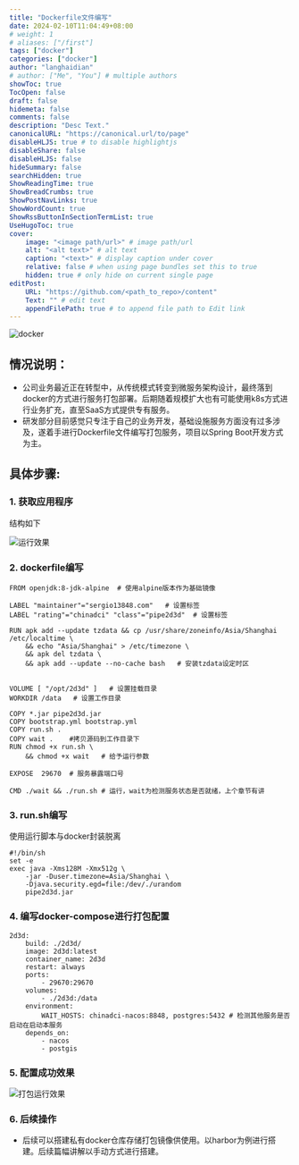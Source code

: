 ```yaml
---
title: "Dockerfile文件编写"
date: 2024-02-10T11:04:49+08:00
# weight: 1
# aliases: ["/first"]
tags: ["docker"]
categories: ["docker"]
author: "langhaidian"
# author: ["Me", "You"] # multiple authors
showToc: true
TocOpen: false
draft: false
hidemeta: false
comments: false
description: "Desc Text."
canonicalURL: "https://canonical.url/to/page"
disableHLJS: true # to disable highlightjs
disableShare: false
disableHLJS: false
hideSummary: false
searchHidden: true
ShowReadingTime: true
ShowBreadCrumbs: true
ShowPostNavLinks: true
ShowWordCount: true
ShowRssButtonInSectionTermList: true
UseHugoToc: true
cover:
    image: "<image path/url>" # image path/url
    alt: "<alt text>" # alt text
    caption: "<text>" # display caption under cover
    relative: false # when using page bundles set this to true
    hidden: true # only hide on current single page
editPost:
    URL: "https://github.com/<path_to_repo>/content"
    Text: "" # edit text
    appendFilePath: true # to append file path to Edit link
---
```



![docker](/img/docker-logo.png)


## 情况说明：

- 公司业务最近正在转型中，从传统模式转变到微服务架构设计，最终落到docker的方式进行服务打包部署。后期随着规模扩大也有可能使用k8s方式进行业务扩充，直至SaaS方式提供专有服务。
- 研发部分目前感觉只专注于自己的业务开发，基础设施服务方面没有过多涉及，遂着手进行Dockerfile文件编写打包服务，项目以Spring Boot开发方式为主。

## 具体步骤:

### 1. 获取应用程序

结构如下

![运行效果](/img/Dockerfile.png)


### 2. dockerfile编写

    FROM openjdk:8-jdk-alpine  # 使用alpine版本作为基础镜像

    LABEL "maintainer"="sergio13848.com"   # 设置标签
    LABEL "rating"="chinadci" "class"="pipe2d3d"  # 设置标签

    RUN apk add --update tzdata && cp /usr/share/zoneinfo/Asia/Shanghai /etc/localtime \
        && echo "Asia/Shanghai" > /etc/timezone \
        && apk del tzdata \
        && apk add --update --no-cache bash   # 安装tzdata设定时区


    VOLUME [ "/opt/2d3d" ]   # 设置挂载目录
    WORKDIR /data   # 设置工作目录

    COPY *.jar pipe2d3d.jar 
    COPY bootstrap.yml bootstrap.yml
    COPY run.sh .
    COPY wait .    #拷贝源码到工作目录下
    RUN chmod +x run.sh \
        && chmod +x wait   # 给予运行参数

    EXPOSE  29670  # 服务暴露端口号

    CMD ./wait && ./run.sh # 运行，wait为检测服务状态是否就绪，上个章节有讲


### 3. run.sh编写

使用运行脚本与docker封装脱离

    #!/bin/sh
    set -e
    exec java -Xms128M -Xmx512g \
        -jar -Duser.timezone=Asia/Shanghai \
        -Djava.security.egd=file:/dev/./urandom 
        pipe2d3d.jar

### 4. 编写docker-compose进行打包配置

    2d3d:
        build: ./2d3d/
        image: 2d3d:latest
        container_name: 2d3d
        restart: always
        ports:
            - 29670:29670
        volumes:
            - ./2d3d:/data
        environment:
            WAIT_HOSTS: chinadci-nacos:8848, postgres:5432 # 检测其他服务是否启动在启动本服务
        depends_on:
            - nacos
            - postgis

### 5. 配置成功效果

![打包运行效果](/img/docker-run.png)

### 6. 后续操作

- 后续可以搭建私有docker仓库存储打包镜像供使用。以harbor为例进行搭建。后续篇幅讲解以手动方式进行搭建。
